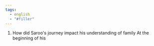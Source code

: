 ```yaml
---
tags:
  - english
  - "#filler"
---
```


1. How did Saroo's journey impact his understanding of family
At the beginning of his
